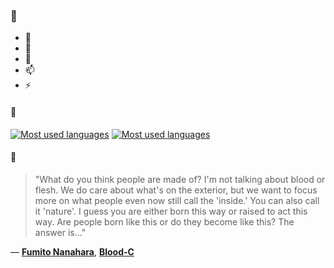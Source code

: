 ### 👋

- 🔭
- 🌱
- 💬
- 📫
- ⚡

#### 🧏

[![Most used languages](https://github-readme-stats-aynah.vercel.app/api/top-langs/?username=aynh&theme=solarized-dark&langs_count=6&layout=compact&hide_title=true)](https://github.com/anuraghazra/github-readme-stats#gh-dark-mode-only)
[![Most used languages](https://github-readme-stats-aynah.vercel.app/api/top-langs/?username=aynh&theme=solarized-light&langs_count=6&layout=compact&hide_title=true)](https://github.com/anuraghazra/github-readme-stats#gh-light-mode-only)

#### 💬

> "What do you think people are made of? I'm not talking about blood or flesh. We do care about what's on the exterior, but we want to focus more on what people even now still call the 'inside.' You can also call it 'nature'. I guess you are either born this way or raised to act this way. Are people born like this or do they become like this? The answer is..."

&mdash; [**Fumito Nanahara**](https://myanimelist.net/character.php?q=Fumito%20Nanahara&cat=character), [**Blood-C**](https://myanimelist.net/search/all?q=Blood-C&cat=all)
